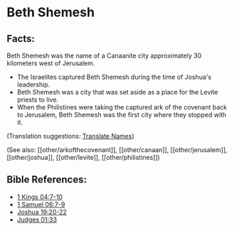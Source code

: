 # Beth Shemesh #

## Facts: ##

Beth Shemesh was the name of a Canaanite city approximately 30 kilometers west of Jerusalem.

* The Israelites captured Beth Shemesh during the time of Joshua's leadership.
* Beth Shemesh was a city that was set aside as a place for the Levite priests to live.
* When the Philistines were taking the captured ark of the covenant back to Jerusalem, Beth Shemesh was the first city where they stopped with it.

(Translation suggestions: [Translate Names](en/ta-vol1/translate/man/translate-names))

(See also: [[other/arkofthecovenant]], [[other/canaan]], [[other/jerusalem]], [[other/joshua]], [[other/levite]], [[other/philistines]])

## Bible References: ##

* [1 Kings 04:7-10](en/tn/1ki/help/04/07)
* [1 Samuel 06:7-9](en/tn/1sa/help/06/07)
* [Joshua 19:20-22](en/tn/jos/help/19/20)
* [Judges 01:33](en/tn/jdg/help/01/33)